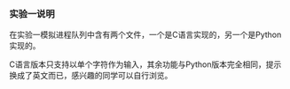 ### 实验一说明

在实验一模拟进程队列中含有两个文件，一个是C语言实现的，另一个是Python实现的。

C语言版本只支持以单个字符作为输入，其余功能与Python版本完全相同，提示换成了英文而已，感兴趣的同学可以自行浏览。
